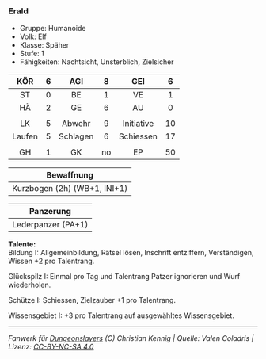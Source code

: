 ### Erald

- Gruppe: Humanoide
- Volk: Elf
- Klasse: Späher
- Stufe: 1
- Fähigkeiten: Nachtsicht, Unsterblich, Zielsicher

|  KÖR   |  6  |   AGI    |  8  |    GEI     |  6  |
| :----: | :-: | :------: | :-: | :--------: | :-: |
|   ST   |  0  |    BE    |  1  |     VE     |  1  |
|   HÄ   |  2  |    GE    |  6  |     AU     |  0  |
|        |     |          |     |            |     |
|   LK   |  5  |  Abwehr  |  9  | Initiative | 10  |
| Laufen |  5  | Schlagen |  6  | Schiessen  | 17  |
|        |     |          |     |            |     |
|   GH   |  1  |    GK    | no  |     EP     | 50  |

|          Bewaffnung          |
| :--------------------------: |
| Kurzbogen (2h) (WB+1, INI+1) |

|     Panzerung      |
| :----------------: |
| Lederpanzer (PA+1) |

**Talente:**  
Bildung I: Allgemeinbildung, Rätsel lösen, Inschrift entziffern, Verständigen, Wissen +2 pro Talentrang.

Glückspilz I: Einmal pro Tag und Talentrang Patzer ignorieren und Wurf wiederholen.

Schütze I: Schiessen, Zielzauber +1 pro Talentrang.

Wissensgebiet I: +3 pro Talentrang auf ausgewähltes Wissensgebiet.

---

_Fanwerk für [Dungeonslayers](https://www.dungeonslayers.net/) (C) Christian Kennig | Quelle: Valen Coladris | Lizenz: [CC-BY-NC-SA 4.0](https://creativecommons.org/licenses/by-nc-sa/4.0/deed.de)_
